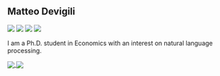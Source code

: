 ## Matteo Devigili

![](https://img.shields.io/badge/Code-Python-informational?style=flat&logo=python&logoColor=white&color=blue)
![](https://img.shields.io/badge/Editor-Vim-informational?style=flat&logo=vim&logoColor=white&color=blue)
![](https://img.shields.io/badge/DBMS-PostgreSQL-informational?style=flat&logo=postgresql&logoColor=white&color=blue)
![](https://img.shields.io/badge/DBMS-MongoDB-informational?style=flat&logo=mongodb&logoColor=white&color=blue)

I am a Ph.D. student in Economics with an interest on natural language processing.


<a href="https://github.com/mattDevigili/mattDevigili">
  <img align="center" src="https://github-readme-stats.vercel.app/api/top-langs/?username=mattDevigili&show_icons=true&theme=graywhite&layout=compact" />
</a>
<a href="https://github.com/mattDevigili/mattDevigili">
  <img align="center" src="https://github-readme-stats.vercel.app/api?username=mattDevigili&show_icons=true&line_height=27&count_private=true&theme=graywhite&hide=prs,issues,contribs" />
</a>
